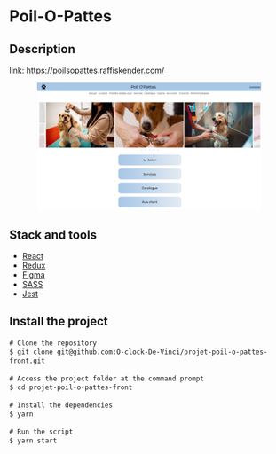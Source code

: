 # Poil-O-Pattes

## Description


link: https://poilsopattes.raffiskender.com/

<p align="center">
<img width='80%' height='80%' src="./src/assets/images/poilsopattes.raffiskender.com_.png" alt="project poil-o-pattes"/></p>

## Stack and tools
* [React](https://reactjs.org/)
* [Redux](https://redux.org/)
* [Figma](https://www.figma.com/)
* [SASS](https://sass.com/)
* [Jest](https://jestjs.io/fr/)

## Install the project 

```
# Clone the repository
$ git clone git@github.com:O-clock-De-Vinci/projet-poil-o-pattes-front.git

# Access the project folder at the command prompt
$ cd projet-poil-o-pattes-front

# Install the dependencies
$ yarn

# Run the script 
$ yarn start

```
